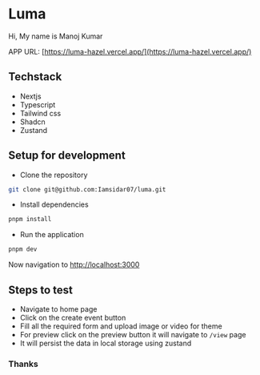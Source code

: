# Luma

Hi, My name is Manoj Kumar

APP URL: [https://luma-hazel.vercel.app/](https://luma-hazel.vercel.app/)

## Techstack
- Nextjs
- Typescript
- Tailwind css
- Shadcn
- Zustand

## Setup for development
- Clone the repository
```bash
git clone git@github.com:Iamsidar07/luma.git
```

- Install dependencies
```bash
pnpm install
```

- Run the application
```bash
pnpm dev
```
Now navigation to [http://localhost:3000](http://localhost:3000)

## Steps to test
- Navigate to home page
- Click on the create event button
- Fill all the required form and upload image or video for theme
- For preview click on the preview button it will navigate to ```/view``` page
- It will persist the data in local storage using zustand

### Thanks